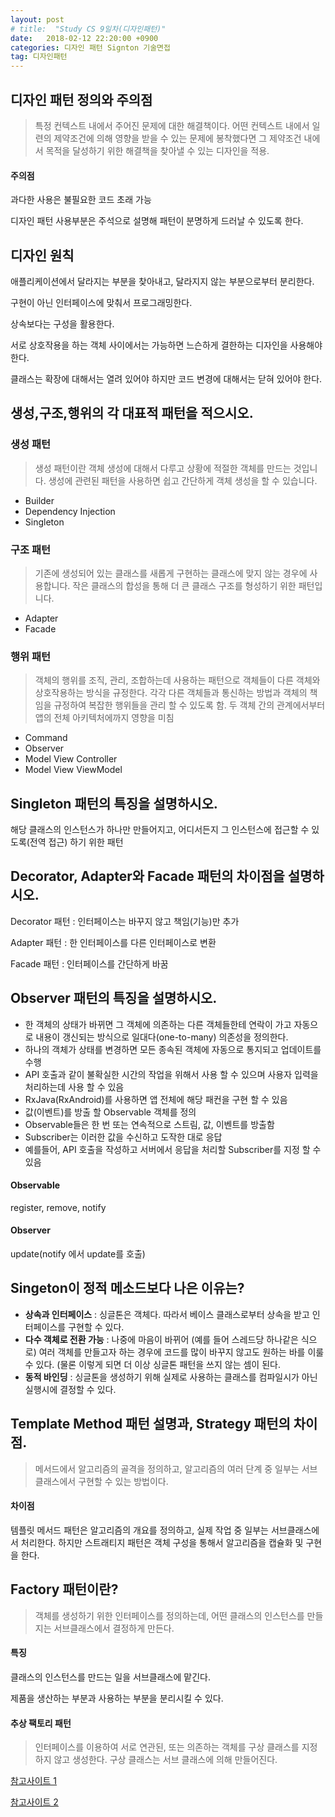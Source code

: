 ```yaml
---
layout: post
# title:  "Study CS 9일차(디자인패턴)"
date:   2018-02-12 22:20:00 +0900
categories: 디자인 패턴 Signton 기술면접
tag: 디자인패턴
---
```


## 디자인 패턴 정의와 주의점

> 특정 컨텍스트 내에서 주어진 문제에 대한 해결책이다. 어떤 컨텍스트 내에서 일련의 제약조건에 의해 영향을 받을 수 있는 문제에 봉착했다면 그 제약조건 내에서 목적을 달성하기 위한 해결책을 찾아낼 수 있는 디자인을 적용.

#### 주의점

과다한 사용은 불필요한 코드 초래 가능

디자인 패턴 사용부분은 주석으로 설명해 패턴이 분명하게 드러날 수 있도록 한다.

## 디자인 원칙

애플리케이션에서 달라지는 부분을 찾아내고, 달라지지 않는 부분으로부터 분리한다.

구현이 아닌 인터페이스에 맞춰서 프로그래밍한다.

상속보다는 구성을 활용한다.

서로 상호작용을 하는 객체 사이에서는 가능하면 느슨하게 결한하는 디자인을 사용해야 한다.

클래스는 확장에 대해서는 열려 있어야 하지만 코드 변경에 대해서는 닫혀 있어야 한다.


## 생성,구조,행위의 각 대표적 패턴을 적으시오.

### 생성 패턴

> 생성 패턴이란 객체 생성에 대해서 다루고 상황에 적절한 객체를 만드는 것입니다. 생성에 관련된 패턴을 사용하면 쉽고 간단하게 객체 생성을 할 수 있습니다.

- Builder
- Dependency Injection
- Singleton

### 구조 패턴

> 기존에 생성되어 있는 클래스를 새롭게 구현하는 클래스에 맞지 않는 경우에 사용합니다. 작은 클래스의 합성을 통해 더 큰 클래스 구조를 형성하기 위한 패턴입니다.

- Adapter
- Facade

### 행위 패턴

> 객체의 행위를 조직, 관리, 조합하는데 사용하는 패턴으로 객체들이 다른 객체와 상호작용하는 방식을 규정한다. 각각 다른 객체들과 통신하는 방법과 객체의 책임을 규정하여 복잡한 행위들을 관리 할 수 있도록 함. 두 객체 간의 관계에서부터 앱의 전체 아키텍처에까지 영향을 미침

- Command
- Observer
- Model View Controller
- Model View ViewModel

## Singleton 패턴의 특징을 설명하시오.

해당 클래스의 인스턴스가 하나만 만들어지고, 어디서든지 그 인스턴스에 접근할 수 있도록(전역 접근) 하기 위한 패턴

## Decorator, Adapter와 Facade 패턴의 차이점을 설명하시오.

Decorator 패턴 : 인터페이스는 바꾸지 않고 책임(기능)만 추가

Adapter 패턴 : 한 인터페이스를 다른 인터페이스로 변환

Facade 패턴 : 인터페이스를 간단하게 바꿈

## Observer 패턴의 특징을 설명하시오.

- 한 객체의 상태가 바뀌면 그 객체에 의존하는 다른 객체들한테 연락이 가고 자동으로 내용이 갱신되는 방식으로 일대다(one-to-many) 의존성을 정의한다.
- 하나의 객체가 상태를 변경하면 모든 종속된 객체에 자동으로 통지되고 업데이트를 수행
- API 호출과 같이 불확실한 시간의 작업을 위해서 사용 할 수 있으며 사용자 입력을 처리하는데 사용 할 수 있음
- RxJava(RxAndroid)를 사용하면 앱 전체에 해당 패컨을 구현 할 수 있음
- 값(이벤트)를 방출 할 Observable 객체를 정의
- Observable들은 한 번 또는 연속적으로 스트림, 값, 이벤트를 방출함
- Subscriber는 이러한 값을 수신하고 도작한 대로 응답
- 예를들어, API 호출을 작성하고 서버에서 응답을 처리할 Subscriber를 지정 할 수 있음

#### Observable

register, remove, notify

#### Observer

update(notify 에서 update를 호출)

## Singeton이 정적 메소드보다 나은 이유는?

- **상속과 인터페이스** : 싱글톤은 객체다. 따라서 베이스 클래스로부터 상속을 받고 인터페이스를 구현할 수 있다.
- **다수 객체로 전환 가능** : 나중에 마음이 바뀌어 (예를 들어 스레드당 하나같은 식으로) 여러 객체를 만들고자 하는 경우에 코드를 많이 바꾸지 않고도 원하는 바를 이룰 수 있다. (물론 이렇게 되면 더 이상 싱글톤 패턴을 쓰지 않는 셈이 된다.
- **동적 바인딩** : 싱글톤을 생성하기 위해 실제로 사용하는 클래스를 컴파일시가 아닌 실행시에 결정할 수 있다.

## Template Method 패턴 설명과, Strategy 패턴의 차이점.

> 메서드에서 알고리즘의 골격을 정의하고, 알고리즘의 여러 단계 중 일부는 서브클래스에서 구현할 수 있는 방법이다.

#### 차이점

템플릿 메서드 패턴은 알고리즘의 개요를 정의하고, 실제 작업 중 일부는 서브클래스에서 처리한다. 하지만 스트래티지 패턴은 객체 구성을 통해서 알고리즘을 캡슐화 및 구현을 한다.

## Factory 패턴이란?

> 객체를 생성하기 위한 인터페이스를 정의하는데, 어떤 클래스의 인스턴스를 만들지는 서브클래스에서 결정하게 만든다.

#### 특징

클래스의 인스턴스를 만드는 일을 서브클래스에 맡긴다.

제품을 생산하는 부분과 사용하는 부분을 분리시킬 수 있다.

#### 추상 팩토리 패턴

>인터페이스를 이용하여 서로 연관된, 또는 의존하는 객체를 구상 클래스를 지정하지 않고 생성한다.
구상 클래스는 서브 클래스에 의해 만들어진다.

[참고사이트 1](http://ohgyun.com/279)

[참고사이트 2](http://chuumong.github.io/android/2017/01/16/안드로이드-디자인-패턴)

[jekyll-gh]:   https://github.com/quarl894